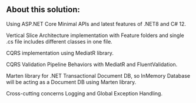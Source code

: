 ## About this solution:

Using ASP.NET Core Minimal APIs and latest features of .NET8 and C# 12.

Vertical Slice Architecture implementation with Feature folders and single .cs file includes different classes in one file.

CQRS implementation using MediatR library.

CQRS Validation Pipeline Behaviors with MediatR and FluentValidation.

Marten library for .NET Transactional Document DB, so InMemory Database will be acting as a Document DB using Marten library.

Cross-cutting concerns Logging and Global Exception Handling.
